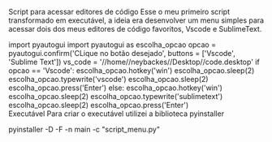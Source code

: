 Script para acessar editores de código
Esse o meu primeiro script transformado em executável, a ideia era desenvolver um menu simples para acessar dois dos meus editores de código favoritos, Vscode e SublimeText.

import pyautogui
import pyautogui as escolha_opcao
opcao =  pyautogui.confirm('CLique no botão desejado', buttons = ['Vscode', 'Sublime Text'])
vs_code = '//home//neybackes//Desktop//code.desktop'
if opcao == 'Vscode':
    escolha_opcao.hotkey('win')
    escolha_opcao.sleep(2)
    escolha_opcao.typewrite('vscode')
    escolha_opcao.sleep(2)    
    escolha_opcao.press('Enter')
else:
    escolha_opcao.hotkey('win')
    escolha_opcao.sleep(2)
    escolha_opcao.typewrite('sublimetext')
    escolha_opcao.sleep(2)
    escolha_opcao.press('Enter')    
Executável
Para criar o executável utilizei a biblioteca pyinstaller

pyinstaller -D -F -n main -c "script_menu.py"